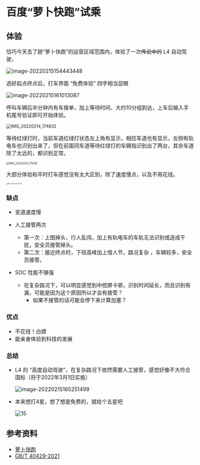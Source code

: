 # 百度“萝卜快跑”试乘

## 体验

恰巧今天去了趟“萝卜快跑”的运营区域范围内，体验了一次~~传说中的~~ L4 自动驾驶，

![image-20220215154443448](xj001.assets\image-20220215154443448.png)



选好起点终点后，打车界面 “免费体验” 四字相当显眼

![image-20220215161013087](xj001.assets\image-20220215161013087.png)



呼叫车辆后半分钟内有车接单，加上等待时间，大约10分组到达，上车后输入手机尾号验证即可开始体验。

<img src="xj001.assets\IMG_20220214_174832.jpg" alt="IMG_20220214_174832" style="zoom: 80%;" />



等待红绿灯时，当前车道红绿灯状态左上角有显示，相应车道也有显示，左侧有轨电车也识别出来了，但在前面同车道等待红绿灯的车辆指识别出了两台，其余车道除了太远的，都识别正常。

<img src="xj001.assets\IMG_20220214_175016.jpg" alt="IMG_20220214_175016" style="zoom: 50%;" />

大部分体验和平时打车感觉没有太大区别，除了速度慢点，以及不用花钱。

<img src="xj001.assets\IMG_20220214_231150.jpg" alt="IMG_20220214_231150" style="zoom: 25%;" />

### 缺点

- 变道速度慢

- 人工接管两次
  - 第一次：上图掉头，行人乱闯，加上有轨电车的车轨无法识别或造成干扰，安全员接管掉头。
  - 第二次：接近终点时，下班高峰加上情人节，路况复杂 ，车辆较多，安全员接管。
- SOC 性能不够强
  - 在复杂路况下，可以明显感觉到中控屏卡顿，识别时间延长，而且识别有漏，可能是因为这个原因所以才会有接管？
    - 如果不接管的话可能会停下来计算加塞？

### 优点

- 不花钱！白嫖
- 能亲身体验到科技的发展

### 总结

- L4 的 “高度自动驾驶”，在复杂路况下依然需要人工接管，感觉好像不大符合国标（将于2022年3月1日实施）

  ![image-20220215165251499](xj001.assets\image-20220215165251499.png)

- 本来想打4星，想了想是免费的，就给个五星吧

  ![15](xj001.assets\15.png)

## 参考资料

- [萝卜快跑](https://idgdata.baidu.com/static/accactivity/pages/presentation.html)
- [GB/T 40429-2021](http://openstd.samr.gov.cn/bzgk/gb/newGbInfo?hcno=4754CB1B7AD798F288C52D916BFECA34)



